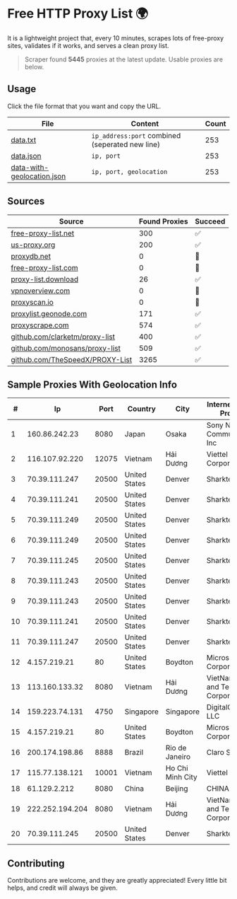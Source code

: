 
# Free HTTP Proxy List 🌍

It is a lightweight project that, every 10 minutes, scrapes lots of free-proxy sites, validates if it works, and serves a clean proxy list.


> Scraper found **5445** proxies at the latest update. Usable proxies are below.

## Usage

Click the file format that you want and copy the URL.


|File|Content|Count|
|----|-------|-----|
|[data.txt](https://raw.githubusercontent.com/themiralay/Proxy-List-World/master/data.txt)|`ip_address:port` combined (seperated new line)|253|
|[data.json](https://raw.githubusercontent.com/themiralay/Proxy-List-World/master/data.json)|`ip, port`|253|
|[data-with-geolocation.json](https://raw.githubusercontent.com/themiralay/Proxy-List-World/master/data-with-geolocation.json)|`ip, port, geolocation`|253|

## Sources

|Source|Found Proxies|Succeed|
|------|-------------|-------|
|[free-proxy-list.net](https://free-proxy-list.net)|300|✅|
|[us-proxy.org](https://www.us-proxy.org)|200|✅|
|[proxydb.net](http://proxydb.net)|0|🚫|
|[free-proxy-list.com](https://free-proxy-list.com/?page=&port=&type%5B%5D=http&type%5B%5D=https&up_time=0&search=Search)|0|🚫|
|[proxy-list.download](https://www.proxy-list.download/HTTP)|26|✅|
|[vpnoverview.com](https://vpnoverview.com/privacy/anonymous-browsing/free-proxy-servers)|0|🚫|
|[proxyscan.io](https://www.proxyscan.io)|0|🚫|
|[proxylist.geonode.com](https://proxylist.geonode.com/api/proxy-list?limit=300&page=1&sort_by=lastChecked&sort_type=desc&protocols=http,https)|171|✅|
|[proxyscrape.com](https://api.proxyscrape.com/v2/?request=displayproxies&protocol=http&timeout=10000&country=all&ssl=all&anonymity=all)|574|✅|
|[github.com/clarketm/proxy-list](https://raw.githubusercontent.com/clarketm/proxy-list/master/proxy-list-raw.txt)|400|✅|
|[github.com/monosans/proxy-list](https://raw.githubusercontent.com/monosans/proxy-list/main/proxies/http.txt)|509|✅|
|[github.com/TheSpeedX/PROXY-List](https://raw.githubusercontent.com/TheSpeedX/PROXY-List/master/http.txt)|3265|✅|


## Sample Proxies With Geolocation Info

|#|Ip|Port|Country|City|Internet Service Provider|
|-|--|----|-------|----|-------------------------|
|1|160.86.242.23|8080|Japan|Osaka|Sony Network Communications Inc|
|2|116.107.92.220|12075|Vietnam|Hải Dương|Viettel Corporation|
|3|70.39.111.247|20500|United States|Denver|Sharktech|
|4|70.39.111.241|20500|United States|Denver|Sharktech|
|5|70.39.111.249|20500|United States|Denver|Sharktech|
|6|70.39.111.249|20500|United States|Denver|Sharktech|
|7|70.39.111.245|20500|United States|Denver|Sharktech|
|8|70.39.111.243|20500|United States|Denver|Sharktech|
|9|70.39.111.243|20500|United States|Denver|Sharktech|
|10|70.39.111.241|20500|United States|Denver|Sharktech|
|11|70.39.111.247|20500|United States|Denver|Sharktech|
|12|4.157.219.21|80|United States|Boydton|Microsoft Corporation|
|13|113.160.133.32|8080|Vietnam|Hải Dương|VietNam Post and Telecom Corporation|
|14|159.223.74.131|4750|Singapore|Singapore|DigitalOcean, LLC|
|15|4.157.219.21|80|United States|Boydton|Microsoft Corporation|
|16|200.174.198.86|8888|Brazil|Rio de Janeiro|Claro S.A|
|17|115.77.138.121|10001|Vietnam|Ho Chi Minh City|Viettel Group|
|18|61.129.2.212|8080|China|Beijing|CHINANET|
|19|222.252.194.204|8080|Vietnam|Hải Dương|VietNam Post and Telecom Corporation|
|20|70.39.111.245|20500|United States|Denver|Sharktech|



## Contributing

Contributions are welcome, and they are greatly appreciated! Every
little bit helps, and credit will always be given.

